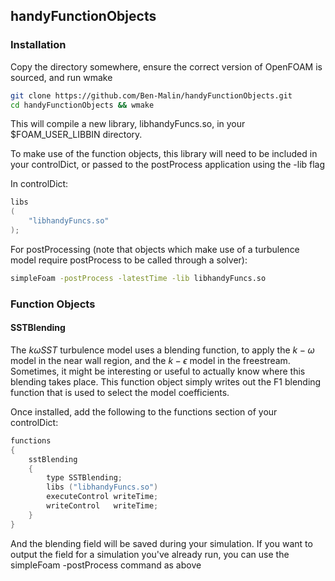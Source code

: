 ## handyFunctionObjects

### Installation
Copy the directory somewhere, ensure the correct version of OpenFOAM is sourced, and run wmake

``` bash
git clone https://github.com/Ben-Malin/handyFunctionObjects.git
cd handyFunctionObjects && wmake
```

This will compile a new library, libhandyFuncs.so, in your $FOAM_USER_LIBBIN directory.

To make use of the function objects, this library will need to be included in your controlDict, or passed to the postProcess application using the -lib flag

In controlDict:
``` c++
libs
(
    "libhandyFuncs.so"
);
```

For postProcessing (note that objects which make use of a turbulence model require postProcess to be called through a solver):
```bash
simpleFoam -postProcess -latestTime -lib libhandyFuncs.so
```

### Function Objects
#### SSTBlending

The $k\omega SST$ turbulence model uses a blending function, to apply the $k-\omega$ model in the near wall region, and the $k-\epsilon$ model in the freestream.  
Sometimes, it might be interesting or useful to actually know where this blending takes place.
This function object simply writes out the F1 blending function that is used to select the model coefficients.

Once installed, add the following to the functions section of your controlDict:

```c++
functions
{
    sstBlending
    {
        type SSTBlending;
        libs ("libhandyFuncs.so")
        executeControl writeTime;
        writeControl   writeTime;
    }
}
```

And the blending field will be saved during your simulation.
If you want to output the field for a simulation you've already run, you can use the simpleFoam -postProcess command as above

